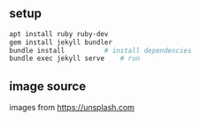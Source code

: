 ## setup
```bash
apt install ruby ruby-dev
gem install jekyll bundler
bundle install			# install dependencies
bundle exec jekyll serve	# run
```
## image source
images from https://unsplash.com